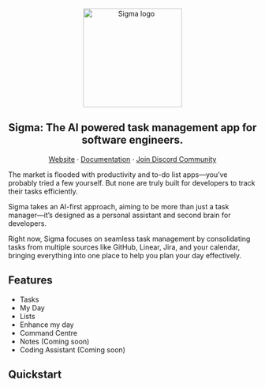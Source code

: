 <br>
<p align="center">
  <a href="https://usesigma.ai">
    <img src="https://github.com/user-attachments/assets/5cb0e4f6-32d1-40e2-bed6-be551c901d93" width="200px" alt="Sigma logo" />
  </a>

<h2 align="center" >Sigma: The AI powered task management app for software engineers. </h3>

<p align="center"><a href="https://www.usesigma.ai"> Website</a> · <a href="https://docs.sigma.ai"> Documentation</a> ·  <a href="https://discord.gg/dVTC3BmgEq"> Join Discord Community</a>
<br />

The market is flooded with productivity and to-do list apps—you’ve probably tried a few yourself. But none are truly built for developers to track their tasks efficiently.

Sigma takes an AI-first approach, aiming to be more than just a task manager—it’s designed as a personal assistant and second brain for developers.

Right now, Sigma focuses on seamless task management by consolidating tasks from multiple sources like GitHub, Linear, Jira, and your calendar, bringing everything into one place to help you plan your day effectively.

## Features

- Tasks
- My Day
- Lists
- Enhance my day
- Command Centre
- Notes (Coming soon)
- Coding Assistant (Coming soon)

## Quickstart
